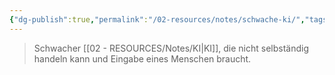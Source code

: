 ```yaml
---
{"dg-publish":true,"permalink":"/02-resources/notes/schwache-ki/","tags":["GFN/prüfungsrelevant/AP1/vorbereitung"],"noteIcon":"","updated":"2025-07-12T13:31:41.000+02:00"}
---
```


>Schwacher [[02 - RESOURCES/Notes/KI\|KI]], die nicht selbständig handeln kann und Eingabe eines Menschen braucht.